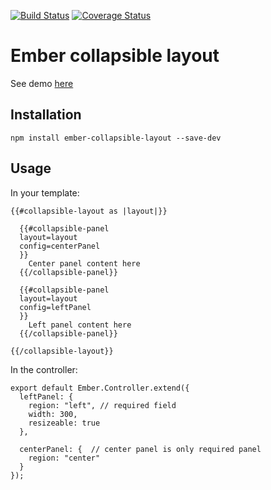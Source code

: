 [![Build Status](https://travis-ci.org/des75/ember-collapsible-layout.svg?branch=master)](https://travis-ci.org/des75/ember-collapsible-layout)
[![Coverage Status](https://coveralls.io/repos/github/des75/ember-collapsible-layout/badge.svg?branch=master)](https://coveralls.io/github/des75/ember-collapsible-layout?branch=master)

# Ember collapsible layout

See demo [here](https://des75.github.io/ember-collapsible-layout-demo/)

## Installation

```
npm install ember-collapsible-layout --save-dev
```

## Usage

In your template:

```
{{#collapsible-layout as |layout|}}

  {{#collapsible-panel
  layout=layout
  config=centerPanel
  }}
    Center panel content here
  {{/collapsible-panel}}

  {{#collapsible-panel
  layout=layout
  config=leftPanel
  }}
    Left panel content here
  {{/collapsible-panel}}

{{/collapsible-layout}}
```

In the controller:

```
export default Ember.Controller.extend({
  leftPanel: {
    region: "left", // required field
    width: 300,     
    resizeable: true
  },  

  centerPanel: {  // center panel is only required panel
    region: "center"
  }
});
```

